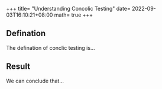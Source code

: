 +++
title= "Understanding Concolic Testing"
date= 2022-09-03T16:10:21+08:00
math= true
+++

## Defination

The defination of conclic testing is...

## Result

We can conclude that...